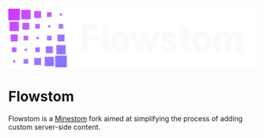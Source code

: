![banner](flowstom-banner.png)

# Flowstom

Flowstom is a [Minestom](https://github.com/Minestom/Minestom) fork aimed at simplifying the process of adding custom server-side content.
